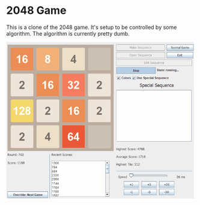 # 2048 Game

This is a clone of the 2048 game. It's setup to be controlled by some algorithm. The algorithm is currently pretty dumb.

![](2048-demo.gif)